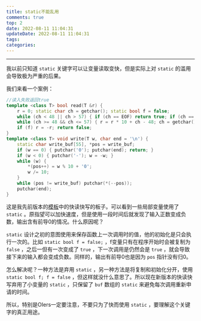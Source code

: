 ```yaml
---
title: static不能乱用
comments: true
top: 2
date: 2022-08-11 11:04:31
updateDate: 2022-08-11 11:04:31
tags:
categories:
---
```


---

我以前只知道 `static` 关键字可以让变量读取变快，但是实际上对 `static` 的滥用会导致极为严重的后果。

我们来看一个案例：

```cpp
//读入失败返回true
template <class T> bool read(T &r) {
    r = 0; static char ch = getchar(); static bool f = false;
    while (ch < 48 || ch > 57) { if (ch == EOF) return true; if (ch == 45) f ^= 1; ch = getchar(); }
    while (ch >= 48 && ch <= 57) { r = r * 10 + ch - 48; ch = getchar(); }
    if (f) r = -r; return false;
}
template <class T> void write(T w, char end = '\n') {
    static char write_buf[55], *pos = write_buf;
    if (w == 0) { putchar('0'); putchar(end); return; }
    if (w < 0) { putchar('-'); w = -w; }
    while (w) {
        *(pos++) = w % 10 + '0';
        w /= 10;
    }
    while (pos != write_buf) putchar(*(--pos));
    putchar(end);
}
```

这是我先前版本的[模板](/2022/07/14/模板/)中的快读快写的板子。可以看到一些局部变量使用了 `static` 。原指望可以加快速度，但是使用一段时间后就发现了输入正数变成负数，输出含有前导0的情况。什么原因呢？

`static` 设计之初的意图使用来保存函数上一次调用时的值，他的初始化是只会执行一次的。比如 `static bool f = false;` ，f变量只有在程序开始时会被复制为 `false` ，之后一但有一次变成了 `true` ，下一次调用是仍然会是 `true` ，就会导致接下来的输入都会变成负数。同样的，输出有前导0也是因为 `pos` 指针没有归0。

怎么解决呢？一种方法是弃用 `static` ，另一种方法是将复制和初始化分开，使用 `static bool f; f = false` ，但这样就没什么意思了。所以现在新版本的快读快写弃用了小变量的 `static` ，只保留了 `buf` 数组的 `static` 来避免每次调用重新申请的时间。

所以，特别是OIers一定要注意，不要只为了快而使用 `static` ，要理解这个关键字的真正用途。
